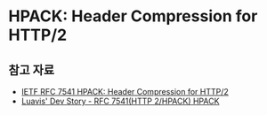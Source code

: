 # HPACK: Header Compression for HTTP/2



## 참고 자료
- [IETF RFC 7541 HPACK: Header Compression for HTTP/2](https://datatracker.ietf.org/doc/html/rfc7541)
- [Luavis' Dev Story - RFC 7541(HTTP 2/HPACK) HPACK](https://luavis.me/http2/http2-header)